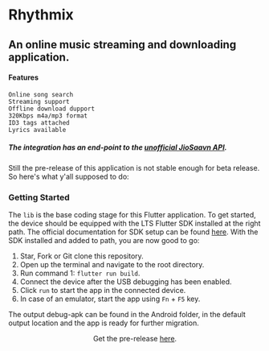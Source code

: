 # Rhythmix
## An online music streaming and downloading application.

#### Features
    Online song search
    Streaming support
    Offline download dupport
    320Kbps m4a/mp3 format
    ID3 tags attached
  	Lyrics available


##### The integration has an end-point to the [unofficial JioSaavn API](https://github.com/sumitkolhe/jiosaavn-api).
Still the pre-release of this application is not stable enough for beta release. So here's what y'all supposed to do:

### Getting Started
The `lib` is the base coding stage for this Flutter application.
To get started, the device should be equipped with the LTS Flutter SDK installed at the right path.
The official documentation for SDK setup can be found [here](https://flutter.dev/docs/get-started/install).
With the SDK installed and added to path, you are now good to go:
1. Star, Fork or Git clone this repository.
2. Open up the terminal and navigate to the root directory.
3. Run command 1: `flutter run build`.
4. Connect the device after the USB debugging has been enabled.
5. Click `run` to start the app in the connected device.
6. In case of an emulator, start the app using `Fn` + `F5` key.

The output debug-apk can be found in the Android folder, in the default output location and the app is ready for further migration.

<div align="center">Get the pre-release <a href="https://drive.google.com/file/d/1uRbKsD6kl9Jw54mr4CL3_obYg6vl7ZzV/view">here</a>.</div>
